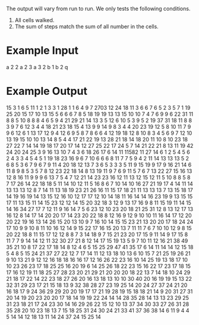 The output will vary from run to run. We only tests the following conditions.

1. All cells walked.
2. The sum of steps match the sum of all number in the cells.

# Example Input
a 2 2
a 2 3
a 3 2
b 1
b 2
q

# Example Output
15
   3   1
   6   5
11
   1   2   1
   3   3   1
28
   1   1
   6   4
   9   7
2703
  12  24  18  11   3   6   6   7   6   5   2   3   5   7   1
  19  25  20  15  17  10  13  15   5   6   6   6   7   8   5
  18  19  19  13  13  15  10  10   7   4   7   6   9   9   6
  22  31  11   8   8   5  10   8   8   8   4   6   5   9   4
  21  29  21  14  13   3   5  12   6  10   5   3   9   5   2
  19  37  31  18  11   8   8   3   9   7   6  12   3   4   4
  18  21  23  18  15   4  13   9   9  14   9   8   3   4   4
  20  23  19  12   5   8  10  11   7   9   9   6  12   6   1
  13  17  12   9   4  12   6   9   5   8   7   8   6   6   4
  12  19  18  12   8  10   8   3   4   5   6   9   7  12  10
  13  19  15  10  10  13  14   8   5   4   4  17  21  22  19
  13  28  21  18  14  18  20  11  10   8  10  23  18  27  22
   7  14  14  19  18  17  20  17  14  12  27  25  22  17  24
   5   7  14  21  22  21   8  13  11  19  42  24  20  24  25
   3   9  16  13  10   7   4   3   6  18  26  17   6  14  11
11582
  11  27  14   6   1   2   5   4   5   6   2   4   3   3   4   5   4   5   1
  19  18  23  16   9   6   7  10   6   6   6   8  11   7   7   5   9   4   2
  11  14  13  13  13   5   2   6   8   5   3   6   7   9   6   7   9  11   4
  20  18  12  13   7   3   6   5   3   3   3   5  11   9  15  19   9  17   9
  16  21  14   6  11   8   9   8   5   3   5   7   8  12  23  22  18  14   8
  13  19  11   9   7   6   9  11   5   7   6   7  13  22  27  15  16  13  12
   8  16  11   9   9   9   6  13   7   5   4   7  12  21  14  23  23  16  12
  11  13  12  15  12  11   5  10   8   8   5   8   7  17  26  14  22  18  18
   5  11  14  10  12  11   5  16   8   6   7  10  14  10  16  27  21  19  17
   4  14  11  14  13  13  13  12   8   7  14  11  13  18  19  23  21  26  16
  11  15  17  18  21  11  13  13  13   7  13  15  18  17  14  19  16  19  14
  13  15  12  16  10  12  17  17  12  10  14  18  11  16  14  14  16  23  19
   9  13  15  15  17  11  13  15  11  14  15  23  12  12  14  15  20  32  18
   3  12   9  13  17  16   9   8  11  15  19  11  14  15  14  16  34  27  17
   7  12  11   9  16  14   7   5   6  23  12  10  23  20  18  21  25  31  12
   8  13  12  17  13  16  12   8  14  17  14  20  20  17  14  23  20  22  18
   8  12  16   9  12   9  10  10  11  16  14  17  12  20  20  22  19  16  13
  14  26  15  20  13  10   9   7  16  10  14  15  15  23  21  13  20  20  17
  18  24  24  17  10   9   9  10   8  11  10  16  12  14   9  15  22  17  16
  15  20  13   7  11  11   7   6   7  10  10  12   9   8  15  20  22  18   8
  11  15  17  12  12   8   8   7   3  14  18   9   7  15  21  23  20  17  15
   9  11  14   9  17  15   8  11   7   7   9  14  14  12  11  32  30  27  21
   8  12  14  17  15  19  13   5   9   7  10  11  12  16  21  38  49  35  21
  10   8  17  22  17  18  14   8  12   4   6   5  15  25  29  47  41  35  17
   6  14  11  14  14  12  15  18   5   4   8   5  15  24  21  37  27  22  12
   7  17  14  11  12  13  18  10  13   6  10  15   7  21  25  19  26  21   9
  10  13  21   9  12  12  16  18  18  16  16  17  12  16  26  22  23  16  10
  14  25  19  13  18  17  10  10  23  26  23  17  18  25  25  16  20  19   6
  14  25  26  18  22  23  15  16  22  17  23  17  18  15  17  16  12  19  11
  18  25  27  28  23  20  21  29  21  20  20  20  18  22  13   7  14  18  10
  24  29  21  18  17  22  14  22  23  18  27  26  20  16  13  18  13  10  10
  30  40  20  16  19  19  15  13  22  32  31  29  23  17  21  15  18  13   9
  32  38  28  27  23  19  25  14  20  24  27  37  24  21  20  16  18  17   9
  24  36  29  29  20  20  19  17  17  21  19  28  19  15  18  18  21  14   9
  20  31  27  31  20  14  19  20  23  20  20  17  18  14  19  19  22  24  14
  14  28  35  28  14  13  13  23  29  25  31  23  18  21  17  24  23  30  14
  16  29  26  22  15  12  10  13  37  34  30  33  27  26  31  28  35  28  20
  10  23  18  13   7  15  18  25  31  24  30  24  21  33  41  37  36  38  14
   6  11   9   4   4   5  14  14  12  18  13  11  14  24  37  24  15  25  14
